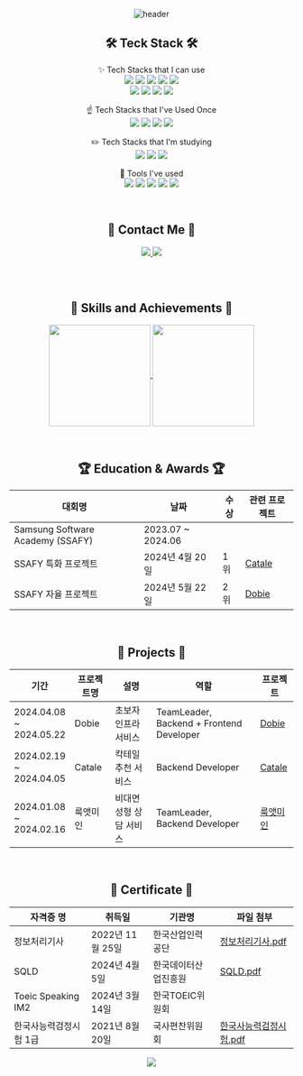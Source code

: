 <div align="center">

  ![header](https://capsule-render.vercel.app/api?type=waving&color=auto&height=200&section=header&text=Welcome%20to%20Gyuri's%20GitHub😃&fontSize=50&desc=Backend%20Developer&Size=25&descAlign=80&descAlignY=70)
  ## 🛠 Teck Stack 🛠

   ✨ Tech Stacks that I can use <br> 
  <img src="https://img.shields.io/badge/Java-007396?style=for-the-badge&logo=Java&logoColor=white">
  <img src="https://img.shields.io/badge/Spring-6DB33F?style=for-the-badge&logo=Spring&logoColor=white">
  <img src="https://img.shields.io/badge/Spring%20Boot-6DB33F?style=for-the-badge&logo=Spring%20Boot&logoColor=white">
  <img src="https://img.shields.io/badge/JPA-59666C?style=for-the-badge&logo=Hibernate&logoColor=white">
  <img src="https://img.shields.io/badge/MySQL-4479A1?style=for-the-badge&logo=MySQL&logoColor=white"><br>
  <img src="https://img.shields.io/badge/JavaScript-F7DF1E?style=for-the-badge&logo=JavaScript&logoColor=black">
  <img src="https://img.shields.io/badge/React-61DAFB?style=for-the-badge&logo=React&logoColor=black">
  <img src="https://img.shields.io/badge/HTML-E34F26?style=for-the-badge&logo=HTML5&logoColor=white">
  <img src="https://img.shields.io/badge/CSS-1572B6?style=for-the-badge&logo=CSS3&logoColor=white">

   ☝ Tech Stacks that I've Used Once <br>
   <img src="https://img.shields.io/badge/Spring%20Security-6DB33F?style=for-the-badge&logo=Spring%20Security&logoColor=white">
   <img src="https://img.shields.io/badge/Vue.js-4FC08D?style=for-the-badge&logo=Vue.js&logoColor=white">
   <img src="https://img.shields.io/badge/Redux-764ABC?style=for-the-badge&logo=Redux&logoColor=white">
   <img src="https://img.shields.io/badge/Docker-2496ED?style=for-the-badge&logo=Docker&logoColor=white">

   ✏️ Tech Stacks that I'm studying<br>
  <img src="https://img.shields.io/badge/Socket.io-010101?style=for-the-badge&logo=Socket.io&logoColor=white">
  <img src="https://img.shields.io/badge/PostgreSQL-4169E1?style=for-the-badge&logo=PostgreSQL&logoColor=white">
  <img src="https://img.shields.io/badge/MongoDB-47A248?style=for-the-badge&logo=MongoDB&logoColor=white">

   🔧 Tools I've used <br>
  <img src="https://img.shields.io/badge/Git-F05032?style=for-the-badge&logo=Git&logoColor=white">
  <img src="https://img.shields.io/badge/notion-000000?style=for-the-badge&logo=notion&logoColor=white">
  <img src="https://img.shields.io/badge/Slack-4A154B?style=for-the-badge&logo=Slack&logoColor=white">
  <img src="https://img.shields.io/badge/Figma-F24E1E?style=for-the-badge&logo=Figma&logoColor=white">
  <img src="https://img.shields.io/badge/Swagger-85EA2D?style=for-the-badge&logo=Swagger&logoColor=black">

<br>

  ## 🌟 Contact Me 🌟
  <a href="https://www.notion.so/your-profile-link" target="_blank">
  <img src="https://img.shields.io/badge/Notion-000000?style=for-the-badge&logo=Notion&logoColor=white&link=https://www.notion.so/your-profile-link"/>
</a>
<a href="mailto:jinry0034@naver.com">
  <img src="https://img.shields.io/badge/jinry0034@naver.com-03C75A?style=for-the-badge&logo=Naver&logoColor=white"/>
</a>

<br><br>

## 🏃‍ Skills and Achievements 🏃‍
<p align="center">
  <a href="https://github.com/mandarinng">
    <img align="center" height="180em" src="https://github-readme-stats.vercel.app/api/top-langs/?username=mandarinng&layout=compact&theme=transparent">
  </a>
  <a href="https://solved.ac/jinry0034">
    <img align="center" height="180em" src="http://mazassumnida.wtf/api/v2/generate_badge?boj=jinry0034">
  </a>
</p>

<br>

## 🏆 Education & Awards 🏆

| 대회명                    | 날짜             | 수상   | 관련 프로젝트                                     |
|---------------------------|------------------|--------|--------------------------------------------------|
| Samsung Software Academy (SSAFY)  | 2023.07 ~ 2024.06|        |                                                  |
| SSAFY 특화 프로젝트       | 2024년 4월 20일  | 1위    | [Catale](https://github.com/mandarinng/Catale) |
| SSAFY 자율 프로젝트       | 2024년 5월 22일  | 2위    | [Dobie](https://github.com/mandarinng/Dobie) |
<br>

## 🔅 Projects 🔅

| 기간                | 프로젝트명 | 설명                              | 역할                          | 프로젝트 |
|---------------------|------------|-----------------------------------|-------------------------------|---------|
| 2024.04.08<br>~<br>2024.05.22   | Dobie     | 초보자 인프라 서비스             | TeamLeader, Backend + Frontend Developer| [Dobie](https://github.com/mandarinng/Dobie) |
| 2024.02.19<br>~<br>2024.04.05   | Catale    | 칵테일 추천 서비스               | Backend Developer                   | [Catale](https://github.com/mandarinng/Catale) |
| 2024.01.08<br>~<br>2024.02.16   | 룩앳미인   | 비대면 성형 상담 서비스                | TeamLeader, Backend Developer       | [룩앳미인](https://github.com/mandarinng/LookAtMeIn) |
<br>

## 🪪 Certificate 🪪

| 자격증 명                  | 취득일           | 기관명                   | 파일 첨부                                                      |
|----------------------------|------------------|--------------------------|----------------------------------------------------------------|
| 정보처리기사               | 2022년 11월 25일 | 한국산업인력공단         | [정보처리기사.pdf](./정보처리기사.pdf)                        |
| SQLD                       | 2024년 4월 5일   | 한국데이터산업진흥원     | [SQLD.pdf](./SQLD.pdf)                                        |
| Toeic Speaking IM2         | 2024년 3월 14일  | 한국TOEIC위원회           |                 |
| 한국사능력검정시험 1급      | 2021년 8월 20일  | 국사편찬위원회            | [한국사능력검정시험.pdf](./한국사능력검정시험.pdf)     |

<img src="https://capsule-render.vercel.app/api?type=waving&color=auto&height=150&section=footer" />
<br>

</div>

